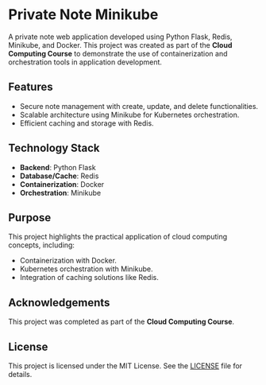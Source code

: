 # Private Note Minikube  

A private note web application developed using Python Flask, Redis, Minikube, and Docker. This project was created as part of the **Cloud Computing Course** to demonstrate the use of containerization and orchestration tools in application development.  

## Features  
- Secure note management with create, update, and delete functionalities.  
- Scalable architecture using Minikube for Kubernetes orchestration.  
- Efficient caching and storage with Redis.  

## Technology Stack  
- **Backend**: Python Flask  
- **Database/Cache**: Redis  
- **Containerization**: Docker  
- **Orchestration**: Minikube  

## Purpose  
This project highlights the practical application of cloud computing concepts, including:  
- Containerization with Docker.  
- Kubernetes orchestration with Minikube.  
- Integration of caching solutions like Redis.  

## Acknowledgements  
This project was completed as part of the **Cloud Computing Course**.  

## License  
This project is licensed under the MIT License. See the [LICENSE](LICENSE) file for details.  
